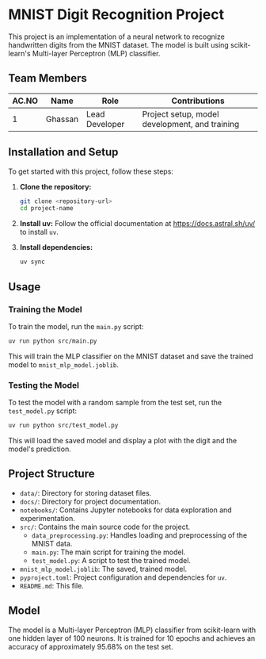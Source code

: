 # MNIST Digit Recognition Project

This project is an implementation of a neural network to recognize handwritten digits from the MNIST dataset. The model is built using scikit-learn's Multi-layer Perceptron (MLP) classifier.

## Team Members

| AC.NO | Name | Role | Contributions |
|----|------|------|---------------|
| 1 | Ghassan | Lead Developer | Project setup, model development, and training |

## Installation and Setup

To get started with this project, follow these steps:

1.  **Clone the repository:**
    ```bash
    git clone <repository-url>
    cd project-name
    ```

2.  **Install uv:**
    Follow the official documentation at https://docs.astral.sh/uv/ to install `uv`.

3.  **Install dependencies:**
    ```bash
    uv sync
    ```

## Usage

### Training the Model

To train the model, run the `main.py` script:

```bash
uv run python src/main.py
```

This will train the MLP classifier on the MNIST dataset and save the trained model to `mnist_mlp_model.joblib`.

### Testing the Model

To test the model with a random sample from the test set, run the `test_model.py` script:

```bash
uv run python src/test_model.py
```

This will load the saved model and display a plot with the digit and the model's prediction.

## Project Structure

-   `data/`: Directory for storing dataset files.
-   `docs/`: Directory for project documentation.
-   `notebooks/`: Contains Jupyter notebooks for data exploration and experimentation.
-   `src/`: Contains the main source code for the project.
    -   `data_preprocessing.py`: Handles loading and preprocessing of the MNIST data.
    -   `main.py`: The main script for training the model.
    -   `test_model.py`: A script to test the trained model.
-   `mnist_mlp_model.joblib`: The saved, trained model.
-   `pyproject.toml`: Project configuration and dependencies for `uv`.
-   `README.md`: This file.

## Model

The model is a Multi-layer Perceptron (MLP) classifier from scikit-learn with one hidden layer of 100 neurons. It is trained for 10 epochs and achieves an accuracy of approximately 95.68% on the test set.